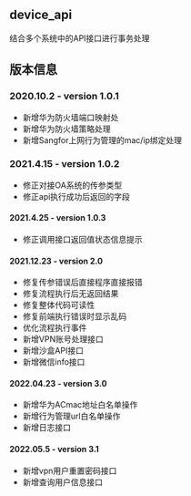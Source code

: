 ## device_api

结合多个系统中的API接口进行事务处理

## 版本信息

### 2020.10.2   - version 1.0.1

- 新增华为防火墙端口映射处
- 新增华为防火墙策略处理
- 新增Sangfor上网行为管理的mac/ip绑定处理

### 2021.4.15   - version 1.0.2

- 修正对接OA系统的传参类型
- 修正api执行成功后返回的字段

#### 2021.4.25   - version 1.0.3

- 修正调用接口返回值状态信息提示

#### 2021.12.23 - version 2.0

- 修复传参错误后直接程序直接报错
- 修复流程执行后无返回结果
- 修复整体代码可读性
- 修复前端执行错误时显示乱码
- 优化流程执行事件
- 新增VPN账号处理接口
- 新增沙盒API接口
- 新增微信info接口

#### 2022.04.23 - version 3.0
- 新增华为ACmac地址白名单操作
- 新增行为管理url白名单操作
- 新增日志接口

#### 2022.05.5 - version 3.1
- 新增vpn用户重置密码接口
- 新增查询用户信息接口